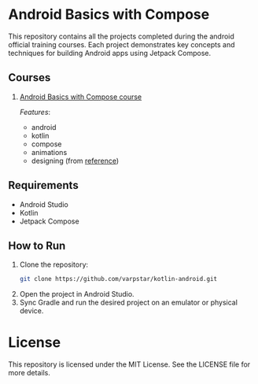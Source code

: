 # Android Basics with Compose

This repository contains all the projects completed during the android official training courses. Each project demonstrates key concepts and techniques for building Android apps using Jetpack Compose.


## Courses

1. [Android Basics with Compose course](https://github.com/varpstar/kotlin-android/blob/master/androidBasicsCompose/Readme.md)

   _Features_:
   - android
   - kotlin
   - compose
   - animations
   - designing (from [reference](https://www.freepik.com/free-psd/vertical-business-card-mock-up_1153550.htm))


## Requirements

- Android Studio
- Kotlin
- Jetpack Compose

## How to Run

1. Clone the repository:
   ```bash
   git clone https://github.com/varpstar/kotlin-android.git
2. Open the project in Android Studio.
3. Sync Gradle and run the desired project on an emulator or physical device.


# License
This repository is licensed under the MIT License. See the LICENSE file for more details.



